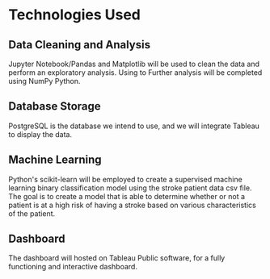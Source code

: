 # Technologies Used

## Data Cleaning and Analysis
Jupyter Notebook/Pandas and Matplotlib will be used to clean the data and perform an exploratory analysis. Using to Further analysis will be completed using NumPy Python. 

## Database Storage
PostgreSQL is the database we intend to use, and we will integrate Tableau to display the data.

## Machine Learning
Python's scikit-learn will be employed to create a supervised machine learning binary classification model using the stroke patient data csv file. The goal is to create a model that is able to determine whether or not a patient is at a high risk of having a stroke based on various characteristics of the patient.

## Dashboard
The dashboard will hosted on Tableau Public software, for a fully functioning and interactive dashboard. 